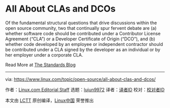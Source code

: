 [#]: collector: (lujun9972)
[#]: translator: ( )
[#]: reviewer: ( )
[#]: publisher: ( )
[#]: url: ( )
[#]: subject: (All About CLAs and DCOs)
[#]: via: (https://www.linux.com/topic/open-source/all-about-clas-and-dcos/)
[#]: author: (Linux.com Editorial Staff https://www.linux.com/author/craig/)

All About CLAs and DCOs
======

Of the fundamental structural questions that drive discussions within the open source community, two that continually spur fervent debate are (a) whether software code should be contributed under a Contributor License Agreement (“CLA”) or a Developer Certificate of Origin (“DCO”), and (b) whether code developed by an employee or independent contractor should be contributed under a CLA signed by the developer as an individual or by her employer under a corporate CLA.

Read More at [The Standards Blog][1]

--------------------------------------------------------------------------------

via: https://www.linux.com/topic/open-source/all-about-clas-and-dcos/

作者：[Linux.com Editorial Staff][a]
选题：[lujun9972][b]
译者：[译者ID](https://github.com/译者ID)
校对：[校对者ID](https://github.com/校对者ID)

本文由 [LCTT](https://github.com/LCTT/TranslateProject) 原创编译，[Linux中国](https://linux.cn/) 荣誉推出

[a]: https://www.linux.com/author/craig/
[b]: https://github.com/lujun9972
[1]: https://www.consortiuminfo.org/standardsblog/articles/all-about-clas-and-dcos
